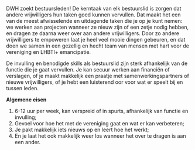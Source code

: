DWH zoekt bestuursleden!
De kerntaak van elk bestuurslid is zorgen dat andere vrijwilligers hun taken goed kunnen vervullen.
Dat maakt het een van de meest afwisselende en uitdagende taken die je op je kunt nemen: we werken aan projecten wanneer ze nieuw zijn of een zetje nodig hebben, en dragen ze daarna weer over aan andere vrijwilligers.
Door zo andere vrijwilligers te empoweren laat je heel veel mooie dingen gebeuren, en dat doen we samen in een gezellig en hecht team van mensen met hart voor de vereniging en LHBTI+ emancipatie.

De invulling en benodigde skills als bestuurslid zijn sterk afhankelijk van de functie die je gaat vervullen.
Je kan secuur werken aan financiën of verslagen, of je maakt makkelijk een praatje met samenwerkingspartners of nieuwe vrijwilligers, of je hebt een luisterend oor voor wat er speelt bij en tussen leden.

**Algemene eisen**

1. 6-12 uur per week, kan verspreid of in spurts, afhankelijk van functie en invulling;
2. Gevoel voor hoe het met de vereniging gaat en wat er kan verbeteren;
3. Je pakt makkelijk iets nieuws op en leert hoe het werkt;
4. En je laat het ook makkelijk weer los wanneer het over te dragen is aan een ander.
